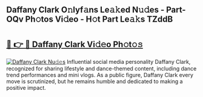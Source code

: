 ## Daffany Clark O𝚗lyf𝚊ns Le𝚊𝚔ed N𝚞𝚍es - Part-OQv Ph𝚘tos Vi𝚍eo - H𝚘t Part Le𝚊𝚔s TZddB

# <h2><a href="http://hf650cu.feru.top/?c=Daffany+Clark">🔗 👉 🔴 Daffany Clark Vi𝚍𝚎o Ph𝚘t𝚘𝚜</a></h2>

[![Daffany Clark Nu𝚍𝚎s](https://i.imgur.com/0TWrTi3.gif)](http://hf650cu.feru.top/?c=Daffany+Clark)
Influential social media personality Daffany Clark, recognized for sharing lifestyle and dance-themed content, including dance trend performances and mini vlogs. As a public figure, Daffany Clark every move is scrutinized, but he remains humble and dedicated to making a positive impact. 
